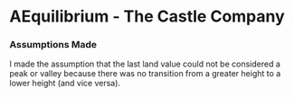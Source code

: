 # AEquilibrium - The Castle Company

### Assumptions Made

I made the assumption that the last land value could not be considered a peak or valley because there was no transition from a greater height to a lower height (and vice versa).
